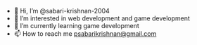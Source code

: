 - 👋 Hi, I’m @sabari-krishnan-2004
- 👀 I’m interested in web development and game development
- 🌱 I’m currently learning game development
- 📫 How to reach me psabarikrishnan@gmail.com

<!---
sabari-krishnan-2004/sabari-krishnan-2004 is a ✨ special ✨ repository because its `README.md` (this file) appears on your GitHub profile.
You can click the Preview link to take a look at your changes.
--->
